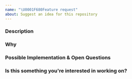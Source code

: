 ```yaml
---
name: "\U0001F680Feature request"
about: Suggest an idea for this repository
---
```


### Description

<!--- Provide a detailed description of the change or addition you are proposing -->

### Why

<!--- Why is this change important to you? How would you use it? -->

<!--- How can it benefit other users? -->

### Possible Implementation & Open Questions

<!--- Not obligatory, but suggest an idea for implementing addition or change -->

<!--- What still needs to be discussed -->

### Is this something you're interested in working on?

<!--- Yes or no -->
